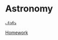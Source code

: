 # Astronomy

[𝒩𝑜𝓉𝑒𝓈](Astronomy%208f60584226c84e0aa14d1848c7440d77/%F0%9D%92%A9%F0%9D%91%9C%F0%9D%93%89%F0%9D%91%92%F0%9D%93%88%20f99d381a73584146b9a5a2ce2fba9d95.md)

[Homework](Astronomy%208f60584226c84e0aa14d1848c7440d77/Homework%201007166da79f4a7994bd0e004888ac82.md)